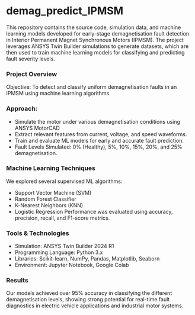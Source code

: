 # demag_predict_IPMSM
This repository contains the source code, simulation data, and machine learning models developed for early-stage demagnetisation fault detection in Interior Permanent Magnet Synchronous Motors (IPMSM). The project leverages ANSYS Twin Builder simulations to generate datasets, which are then used to train machine learning models for classifying and predicting fault severity levels.

### Project Overview
Objective: To detect and classify uniform demagnetisation faults in an IPMSM using machine learning algorithms.

### Approach:
- Simulate the motor under various demagnetisation conditions using ANSYS MotorCAD
- Extract relevant features from current, voltage, and speed waveforms.
- Train and evaluate ML models for early and accurate fault prediction.
- Fault Levels Simulated: 0% (Healthy), 5%, 10%, 15%, 20%, and 25% demagnetisation.

### Machine Learning Techniques
We explored several supervised ML algorithms:
- Support Vector Machine (SVM)
- Random Forest Classifier
- K-Nearest Neighbors (KNN)
- Logistic Regression
Performance was evaluated using accuracy, precision, recall, and F1-score metrics.

### Tools & Technologies
- Simulation: ANSYS Twin Builder 2024 R1
- Programming Language: Python 3.x
- Libraries: Scikit-learn, NumPy, Pandas, Matplotlib, Seaborn
- Environment: Jupyter Notebook, Google Colab

### Results
Our models achieved over 95% accuracy in classifying the different demagnetisation levels, showing strong potential for real-time fault diagnostics in electric vehicle applications and industrial motor systems.
